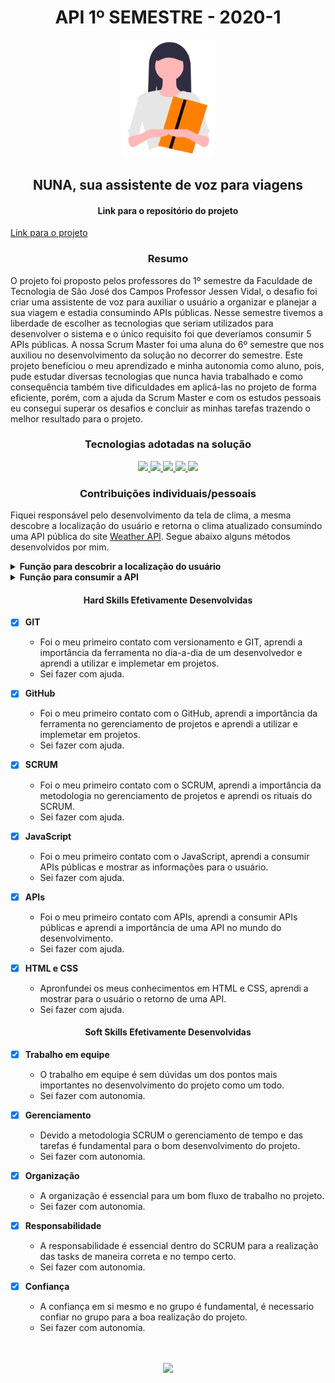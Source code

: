 <h1 align="center">API 1º SEMESTRE - 2020-1</h1>

<p align="center"> <img src="imagens/logo.png" alt="AgendHouse" class="center" width=150/> </p>

<h2 align="center">
NUNA, sua assistente de voz para viagens
</h2>

<h4 align="center">
Link para o repositório do projeto
</h4>

[Link para o projeto](https://github.com/TairikJohnny/API-1-SEMESTRE)

<h3 align="center">
Resumo
</h3>

O projeto foi proposto pelos professores do 1º semestre da Faculdade de Tecnologia de São José dos Campos Professor Jessen Vidal, o desafio foi criar uma assistente de voz para auxiliar o usuário a organizar e planejar a sua viagem e estadia consumindo APIs públicas. Nesse semestre tivemos a liberdade de escolher as tecnologias que seriam utilizados para desenvolver o sistema e o único requisito foi que deveríamos consumir 5 APIs públicas. A nossa Scrum Master foi uma aluna do 6º semestre que nos auxiliou no desenvolvimento da solução no decorrer do semestre. Este projeto beneficiou o meu aprendizado e minha autonomia como aluno, pois, pude estudar diversas tecnologias que nunca havia trabalhado e como consequência também tive dificuldades em aplicá-las no projeto de forma eficiente, porém, com a ajuda da Scrum Master e com os estudos pessoais eu consegui superar os desafios e concluir as minhas tarefas trazendo o melhor resultado para o projeto.

<h3 align="center">Tecnologias adotadas na solução</h3>

<div align="center">

<a href="https://developer.mozilla.org/en-US/docs/Glossary/HTML5">
  <img src="https://img.shields.io/static/v1?label=HTML5&message=Front-End&color=E34F26&style=for-the-badge&logo=HTML5"/>
</a>
<a href="https://developer.mozilla.org/en-US/docs/Web/CSS">
<img src="https://img.shields.io/static/v1?label=CSS3&message=Front-End&color=1572B6&style=for-the-badge&logo=CSS3"/>
</a>
<a href="https://www.javascript.com/">
  <img src="https://img.shields.io/static/v1?label=JavaScript&message=Back-End&color=F7DF1E&style=for-the-badge&logo=JavaScript"/>
</a>
<a href="https://git-scm.com/">
  <img src="https://img.shields.io/static/v1?label=Git&message=Devops&color=F05032&style=for-the-badge&logo=Git"/>
</a>
<a href="https://github.com">
  <img src="https://img.shields.io/static/v1?label=GitHub&message=Devops&color=181717&style=for-the-badge&logo=GitHub"/>
</a>

</div>

<h3 align="center">Contribuições individuais/pessoais</h3>

Fiquei responsável pelo desenvolvimento da tela de clima, a mesma descobre a localização do usuário e retorna o clima atualizado consumindo uma API pública do site [Weather API](https://openweathermap.org/api). Segue abaixo alguns métodos desenvolvidos por mim.

<details>
<summary><b>Função para descobrir a localização do usuário</b></summary>

```bash
// Função para descobrir a localização do usuário
function getUserPosition() {
  let url;
  navigator.geolocation.getCurrentPosition((pos) => {
    // Latitude informada pelo navegador sendo armazenada em uma variavel
    let lat = pos.coords.latitude;
    // Longitude informada pelo navegador sendo armazenada em uma variavel
    let long = pos.coords.longitude;
    // Inserindo a URL do site e adicionando a chave da API gerada no site
    url = `https://api.openweathermap.org/data/2.5/weather?lat=${lat}&lon=${long}&units=imperial&APPID=0ed1849b155148f92803761f3cb5b7ce`;
    // Chamando o método fetchApi e passando a URL
    fetchApi(url);
  });
}
```

</details>

<details>
<summary><b>Função para consumir a API</b></summary>

```bash
// Salvando os retornos da API
function fetchApi(url) {
  // Salvando a localização do usuario informado pela API (cidade)
  let city = document.querySelector('.city');
  // Salvando a temperarura da cidade informada pela API 
  let temp = document.querySelector('span');
  // A função solicita os dados para a URL inserida a cima (requisição HTTP)
  fetch(url)
    .then((data) => {
      // Retorno dos dados convertidos em JSON
      return data.json();
    })
    .then((data) => {
      // Convertendo a temperatura fornecida pela API para Celsius
      let tempInCelsius = ((5 / 9) * (data.main.temp - 32)).toFixed(1);
      // Retornando para o HTML a cidade e a temperatura convertida
      city.innerText = `Hoje a temperatura em ${data.name} é:`;
      temp.innerText = tempInCelsius;
    })
    // Tratamento de erros
    .catch((err) => {
      city.innerText = `Impossível executar a função. Verifique a sua conexão.`;
      temp.innerText = `-`;
    })
}
```

</details>

<h4 align="center">Hard Skills Efetivamente Desenvolvidas</h4>

- [x] <b>GIT</b>
    - Foi o meu primeiro contato com versionamento e GIT, aprendi a importância da ferramenta no dia-a-dia de um desenvolvedor e aprendi a utilizar e implemetar em projetos.
    - Sei fazer com ajuda.

- [x] <b>GitHub</b>
    - Foi o meu primeiro contato com o GitHub, aprendi a importância da ferramenta no gerenciamento de projetos e aprendi a utilizar e implemetar em projetos.
    - Sei fazer com ajuda.

- [x] <b>SCRUM</b>
    - Foi o meu primeiro contato com o SCRUM, aprendi a importância da metodologia no gerenciamento de projetos e aprendi os rituais do SCRUM.
    - Sei fazer com ajuda.

- [x] <b>JavaScript</b>
    - Foi o meu primeiro contato com o JavaScript, aprendi a consumir APIs públicas e mostrar as informações para o usuário.
    - Sei fazer com ajuda.

- [x] <b>APIs</b>
    - Foi o meu primeiro contato com APIs, aprendi a consumir APIs públicas e aprendi a importância de uma API no mundo do desenvolvimento.
    - Sei fazer com ajuda.

- [x] <b>HTML e CSS</b>
    - Apronfundei os meus conhecimentos em HTML e CSS, aprendi a mostrar para o usuário o retorno de uma API.
    - Sei fazer com ajuda.

<h4 align="center">Soft Skills Efetivamente Desenvolvidas</h4>

- [x] <b>Trabalho em equipe</b>
    - O trabalho em equipe é sem dúvidas um dos pontos mais importantes no desenvolvimento do projeto como um todo.
    - Sei fazer com autonomia.

- [x] <b>Gerenciamento</b>
    - Devido a metodologia SCRUM o gerenciamento de tempo e das tarefas é fundamental para o bom desenvolvimento do projeto.
    - Sei fazer com autonomia.

- [x] <b>Organização</b>
    - A organização é essencial para um bom fluxo de trabalho no projeto.
    - Sei fazer com autonomia.

- [x] <b>Responsabilidade</b>
    - A responsabilidade é essencial dentro do SCRUM para a realização das tasks de maneira correta e no tempo certo.
    - Sei fazer com autonomia.

- [x] <b>Confiança</b>
    - A confiança em si mesmo e no grupo é fundamental, é necessario confiar no grupo para a boa realização do projeto.
    - Sei fazer com autonomia.

<br>
<br>

<div align="center">
  <a href="https://github.com/TairikJohnny/PORTFOLIO-TRABALHO-CONCLUSAO-FATEC#api-1%C2%BA-semestre---2020-1">
    <img src="https://img.shields.io/static/v1?label=RETORNAR AO MENU&message=CLIQUE AQUI&color=CC0000&style=for-the-badge&logo=GitHub"/>
  </a>
</div>